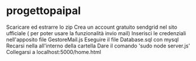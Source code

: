 # progettopaipal

Scaricare ed estrarre lo zip 
Crea un account  gratuito sendgrid nel sito ufficiale ( per poter usare la funzionalità invio mail)
Inserisci le credenziali nell'apposito file GestoreMail.js
Eseguire il file Database.sql con mysql
Recarsi nella all'interno della cartella
Dare il comando 'sudo node server.js'
Collegarsi a localhost:5000/home.html

